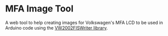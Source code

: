 # MFA Image Tool

A web tool to help creating images for Volkswagen's MFA LCD to be used in Arduino code using the [VW2002FISWriter library](https://github.com/adamforbes92/FISCuntrol/blob/master/VW2002FISWriter.cpp).

